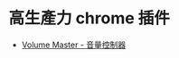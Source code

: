 # 高生產力 chrome 插件

- [Volume Master - 音量控制器](https://chrome.google.com/webstore/detail/volume-master/jghecgabfgfdldnmbfkhmffcabddioke/related?hl=zh-TW)
